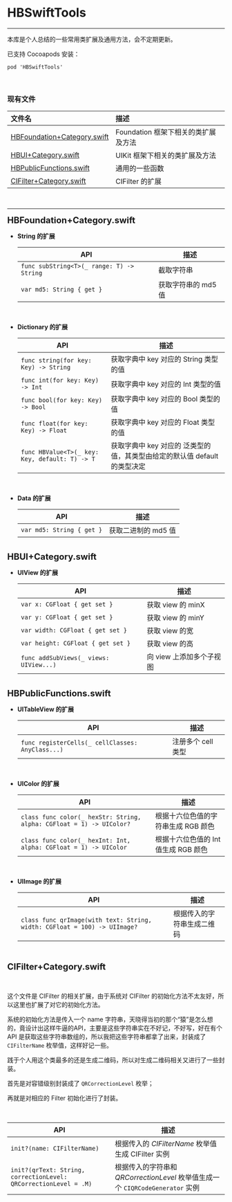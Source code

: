 # HBSwiftTools

----

本库是个人总结的一些常用类扩展及通用方法，会不定期更新。

已支持 Cocoapods 安装：

```
pod 'HBSwiftTools'
```

<br/>


### 现有文件

| 文件名 | 描述 |
|:--- |:--- |
[HBFoundation+Category.swift](#a) | Foundation 框架下相关的类扩展及方法
[HBUI+Category.swift](#b) | UIKit 框架下相关的类扩展及方法
[HBPublicFunctions.swift](#c) | 通用的一些函数
[CIFilter+Category.swift](#d) | CIFilter 的扩展

<br/>

---

<b id="a" style="font-size:20px">HBFoundation+Category.swift</b>

* **String 的扩展**

	| API | 描述 |
	|---|---|
	`func subString<T>(_ range: T) -> String` | 截取字符串
	`var md5: String { get }` | 获取字符串的 md5 值
	
<br/>

* **Dictionary 的扩展**

	| API | 描述 |
	|---|---|
	 `func string(for key: Key) -> String` | 获取字典中 key 对应的 String 类型的值
	 `func int(for key: Key) -> Int` | 获取字典中 key 对应的 Int 类型的值
	 `func bool(for key: Key) -> Bool` | 获取字典中 key 对应的 Bool 类型的值
	 `func float(for key: Key) -> Float` | 获取字典中 key 对应的 Float 类型的值
	 `func HBValue<T>(_ key: Key, default: T) -> T` | 获取字典中 key 对应的 泛类型的值，其类型由给定的默认值 default 的类型决定

<br/>

* **Data 的扩展**
	
	| API | 描述 |
	|---|---|
	`var md5: String { get }` | 获取二进制的 md5 值


<br/>
<b id="b" style="font-size:20px">HBUI+Category.swift</b>

* **UIView 的扩展**

	| API | 描述 |
	|---|---|
	`var x: CGFloat { get set }` | 获取 view 的 minX
	`var y: CGFloat { get set }` | 获取 view 的 minY
	`var width: CGFloat { get set }` | 获取 view 的宽
	`var height: CGFloat { get set }` | 获取 view 的高
	`func addSubViews(_ views: UIView...)` | 向 view 上添加多个子视图
	

<br/>
<b id="c" style="font-size:20px">HBPublicFunctions.swift</b>

* **UITableView 的扩展**

	| API | 描述 |
	|---|---|
	`func registerCells(_ cellClasses: AnyClass...)` | 注册多个 cell 类型
	
	<br/>
* **UIColor 的扩展**

	| API | 描述 |
	|---|---|
	`class func color(_ hexStr: String, alpha: CGFloat = 1) -> UIColor?` | 根据十六位色值的字符串生成 RGB 颜色
	`class func color(_ hexInt: Int, alpha: CGFloat = 1) -> UIColor` | 根据十六位色值的 Int 值生成 RGB 颜色
	
	<br/>
* **UIImage 的扩展**

	| API | 描述 |
	|---|---|
	`class func qrImage(with text: String, width: CGFloat = 100) -> UIImage?` | 根据传入的字符串生成二维码

<br/>

<b id="d" style="font-size:20px">CIFilter+Category.swift</b>

<br/>

这个文件是 CIFilter 的相关扩展，由于系统对 CIFilter 的初始化方法不太友好，所以这里也扩展了对它的初始化方法。

系统的初始化方法是传入一个 name 字符串，天晓得当初的那个“猿”是怎么想的，竟设计出这样牛逼的API，主要是这些字符串实在不好记，不好写，好在有个 API 是获取这些字符串数组的，所以我把这些字符串都拿了出来，封装成了 `CIFilterName` 枚举值，这样好记一些。


践于个人用这个类最多的还是生成二维码，所以对生成二维码相关又进行了一些封装。

首先是对容错级别封装成了 `QRCorrectionLevel` 枚举；

再就是对相应的 Filter 初始化进行了封装。

<br/>

| API | 描述 |
|---|---|
`init?(name: CIFilterName)` | 根据传入的 *CIFilterName* 枚举值生成 CIFilter 实例
`init?(qrText: String, correctionLevel: QRCorrectionLevel = .M)` | 根据传入的字符串和 *QRCorrectionLevel* 枚举值生成一个 `CIQRCodeGenerator` 实例

